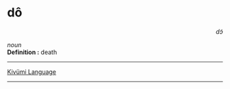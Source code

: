 
# dô

<div align="right"><i>dɔ̃</i></div>

*noun*  
**Definition :** death  

---

[Kivümi Language](../README.md)

---
